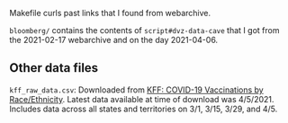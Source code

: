 Makefile curls past links that I found from webarchive.

`bloomberg/` contains the contents of `script#dvz-data-cave` that I got from the 2021-02-17 webarchive and on the day 2021-04-06.

## Other data files

`kff_raw_data.csv`: Downloaded from [KFF: COVID-19 Vaccinations by Race/Ethnicity](https://www.kff.org/other/state-indicator/covid-19-vaccinations-by-race-ethnicity). Latest data available at time of download was 4/5/2021. Includes data across all states and territories on 3/1, 3/15, 3/29, and 4/5.

